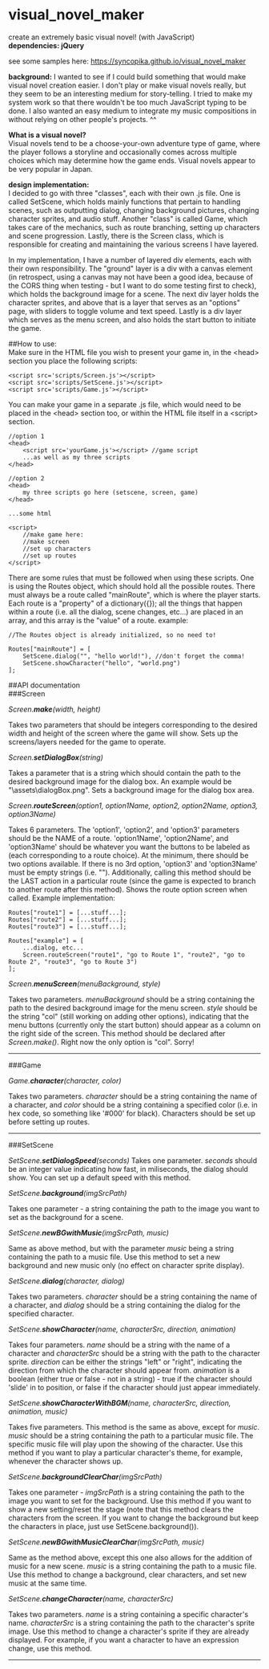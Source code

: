 # visual_novel_maker
create an extremely basic visual novel! (with JavaScript)   
<b>dependencies: jQuery</b>
    
see some samples here: https://syncopika.github.io/visual_novel_maker    
    
<b>background:</b> I wanted to see if I could build something that would make visual novel creation easier. I don't play or make visual novels really, but they seem to be an interesting medium for story-telling. I tried to make my system work so that there wouldn't be too much JavaScript typing to be done. I also wanted an easy medium to integrate my music compositions in without relying on other people's projects. ^^    
    
<b>What is a visual novel?</b>    
Visual novels tend to be a choose-your-own adventure type of game, where the player follows a storyline and occasionally comes across multiple choices which may determine how the game ends. Visual novels appear to be very popular in Japan.
    
<b>design implementation:</b>    
I decided to go with three "classes", each with their own .js file. One is called SetScene, which holds mainly functions that pertain to handling scenes, such as outputting dialog, changing background pictures, changing character sprites, and audio stuff. Another "class" is called Game, which takes care of the mechanics, such as route branching, setting up characters and scene progression. Lastly, there is the Screen class, which is responsible for creating and maintaining the various screens I have layered.   <br>

In my implementation, I have a number of layered div elements, each with their own responsibility. The "ground" layer is a div with a canvas element (in retrospect, using a canvas may not have been a good idea, because of the CORS thing when testing - but I want to do some testing first to check), which holds the background image for a scene. The next div layer holds the character sprites, and above that is a layer that serves as an "options" page, with sliders to toggle volume and text speed. Lastly is a div layer which serves as the menu screen, and also holds the start button to initiate the game.    
    
##How to use:    
Make sure in the HTML file you wish to present your game in, in the \<head> section you place the following scripts:    
```
<script src='scripts/Screen.js'></script>
<script src='scripts/SetScene.js'></script>
<script src='scripts/Game.js'></script>
```    
You can make your game in a separate .js file, which would need to be placed in the \<head> section too, or within the HTML file itself in a \<script> section.   
```
//option 1
<head>
    <script src='yourGame.js'></script> //game script
    ...as well as my three scripts
</head>

//option 2
<head>
    my three scripts go here (setscene, screen, game)
</head>

...some html

<script>
    //make game here:
    //make screen
    //set up characters
    //set up routes
</script>
```
There are some rules that must be followed when using these scripts. One is using the Routes object, which should hold all the possible routes. There must always be a route called "mainRoute", which is where the player starts. Each route is a "property" of a dictionary({}); all the things that happen within a route (i.e. all the dialog, scene changes, etc...) are placed in an array, and this array is the "value" of a route. example:    
```
//The Routes object is already initialized, so no need to!  

Routes["mainRoute"] = [
    SetScene.dialog("", "hello world!"), //don't forget the comma!
    SetScene.showCharacter("hello", "world.png")
];    
```

##API documentation    
###Screen 

*Screen.<b>make</b>(width, height)* 

Takes two parameters that should be integers corresponding to the desired width and height of the screen where the game will show. Sets up the screens/layers needed for the game to operate. 

*Screen.<b>setDialogBox</b>(string)*

Takes a parameter that is a string which should contain the path to the desired background image for the dialog box. An example would be "\assets\dialogBox.png". Sets a background image for the dialog box area.

*Screen.<b>routeScreen</b>(option1, option1Name, option2, option2Name, option3, option3Name)*

Takes 6 parameters. The 'option1', 'option2', and 'option3' parameters should be the NAME of a route. 'option1Name', 'option2Name', and 'option3Name' should be whatever you want the buttons to be labeled as (each corresponding to a route choice). At the minimum, there should be two options available. If there is no 3rd option, 'option3' and 'option3Name' must be empty strings (i.e. ""). Additionally, calling this method should be the LAST action in a particular route (since the game is expected to branch to another route after this method). Shows the route option screen when called. Example implementation:    
```
Routes["route1"] = [...stuff...];
Routes["route2"] = [...stuff...];
Routes["route3"] = [...stuff...];

Routes["example"] = [
    ...dialog, etc...
    Screen.routeScreen("route1", "go to Route 1", "route2", "go to Route 2", "route3", "go to Route 3")
];
```
*Screen.<b>menuScreen</b>(menuBackground, style)*

Takes two parameters. *menuBackground* should be a string containing the path to the desired background image for the menu screen. *style* should be the string "col" (still working on adding other options), indicating that the menu buttons (currently only the start button) should appear as a column on the right side of the screen. This method should be declared after *Screen.make()*. Right now the only option is "col". Sorry!

<hr>
###Game

*Game.<b>character</b>(character, color)*

Takes two parameters. *character* should be a string containing the name of a character, and *color* should be a string containing a specified color (i.e. in hex code, so something like '#000' for black). Characters should be set up before setting up routes. 

<hr>
###SetScene

*SetScene.<b>setDialogSpeed</b>(seconds)*
Takes one parameter. *seconds* should be an integer value indicating how fast, in miliseconds, the dialog should show. You can set up a default speed with this method.

*SetScene.<b>background</b>(imgSrcPath)*

Takes one parameter - a string containing the path to the image you want to set as the background for a scene.

*SetScene.<b>newBGwithMusic</b>(imgSrcPath, music)*

Same as above method, but with the parameter *music* being a string containing the path to a music file. Use this method to set a new background and new music only (no effect on character sprite display).

*SetScene.<b>dialog</b>(character, dialog)*

Takes two parameters. *character* should be a string containing the name of a character, and *dialog* should be a string containing the dialog for the specified character. 

*SetScene.<b>showCharacter</b>(name, characterSrc, direction, animation)*

Takes four parameters. *name* should be a string with the name of a character and *characterSrc* should be a string with the path to the character sprite. *direction* can be either the strings "left" or "right", indicating the direction from which the character should appear from. *animation* is a boolean (either true or false - not in a string) - true if the character should 'slide' in to position, or false if the character should just appear immediately. 

*SetScene.<b>showCharacterWithBGM</b>(name, characterSrc, direction, animation, music)*

Takes five parameters. This method is the same as above, except for *music*. *music* should be a string containing the path to a particular music file. The specific music file will play upon the showing of the character. Use this method if you want to play a particular character's theme, for example, whenever the character shows up.

*SetScene.<b>backgroundClearChar</b>(imgSrcPath)*

Takes one parameter - *imgSrcPath* is a string containing the path to the image you want to set for the background. Use this method if you want to show a new setting/reset the stage (note that this method clears the characters from the screen. If you want to change the background but keep the characters in place, just use SetScene.background()).

*SetScene.<b>newBGwithMusicClearChar</b>(imgSrcPath, music)*

Same as the method above, except this one also allows for the addition of music for a new scene. *music* is a string containing the path to a music file. Use this method to change a background, clear characters, and set new music at the same time. 

*SetScene.<b>changeCharacter</b>(name, characterSrc)*

Takes two parameters. *name* is a string containing a specific character's name. *characterSrc* is a string containing the path to the character's sprite image. Use this method to change a character's sprite if they are already displayed. For example, if you want a character to have an expression change, use this method.

<hr>
